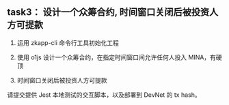 ## task3： 设计一个众筹合约, 时间窗口关闭后被投资人方可提款

1. 运用 zkapp-cli 命令行工具初始化工程

2. 使用 o1js 设计一个众筹合约，在指定时间窗口间允许任何人投入 MINA，有硬顶

3. 时间窗口关闭后被投资人方可提款

请提交提供 Jest 本地测试的交互脚本，以及部署到 DevNet 的 tx hash。
